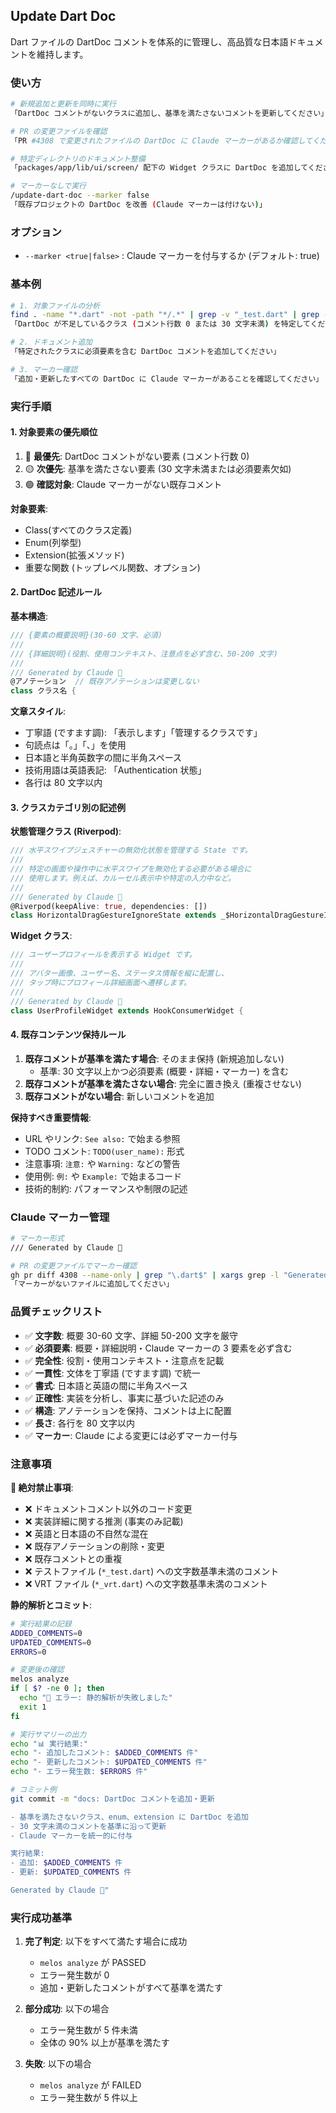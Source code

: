 ## Update Dart Doc

Dart ファイルの DartDoc コメントを体系的に管理し、高品質な日本語ドキュメントを維持します。

### 使い方

```bash
# 新規追加と更新を同時に実行
「DartDoc コメントがないクラスに追加し、基準を満たさないコメントを更新してください」

# PR の変更ファイルを確認
「PR #4308 で変更されたファイルの DartDoc に Claude マーカーがあるか確認してください」

# 特定ディレクトリのドキュメント整備
「packages/app/lib/ui/screen/ 配下の Widget クラスに DartDoc を追加してください」

# マーカーなしで実行
/update-dart-doc --marker false
「既存プロジェクトの DartDoc を改善 (Claude マーカーは付けない)」
```

### オプション

- `--marker <true|false>` : Claude マーカーを付与するか (デフォルト: true)

### 基本例

```bash
# 1. 対象ファイルの分析
find . -name "*.dart" -not -path "*/.*" | grep -v "_test.dart" | grep -v "_vrt.dart"
「DartDoc が不足しているクラス (コメント行数 0 または 30 文字未満) を特定してください」

# 2. ドキュメント追加
「特定されたクラスに必須要素を含む DartDoc コメントを追加してください」

# 3. マーカー確認
「追加・更新したすべての DartDoc に Claude マーカーがあることを確認してください」
```

### 実行手順

#### 1. 対象要素の優先順位

1. 🔴 **最優先**: DartDoc コメントがない要素 (コメント行数 0)
2. 🟡 **次優先**: 基準を満たさない要素 (30 文字未満または必須要素欠如)
3. 🟢 **確認対象**: Claude マーカーがない既存コメント

**対象要素**:

- Class(すべてのクラス定義)
- Enum(列挙型)
- Extension(拡張メソッド)
- 重要な関数 (トップレベル関数、オプション)

#### 2. DartDoc 記述ルール

**基本構造**:

```dart
/// {要素の概要説明}(30-60 文字、必須)
///
/// {詳細説明}(役割、使用コンテキスト、注意点を必ず含む、50-200 文字)
///
/// Generated by Claude 🤖
@アノテーション  // 既存アノテーションは変更しない
class クラス名 {
```

**文章スタイル**:

- 丁寧語 (ですます調): 「表示します」「管理するクラスです」
- 句読点は「。」「、」を使用
- 日本語と半角英数字の間に半角スペース
- 技術用語は英語表記: 「Authentication 状態」
- 各行は 80 文字以内

#### 3. クラスカテゴリ別の記述例

**状態管理クラス (Riverpod)**:

```dart
/// 水平スワイプジェスチャーの無効化状態を管理する State です。
///
/// 特定の画面や操作中に水平スワイプを無効化する必要がある場合に
/// 使用します。例えば、カルーセル表示中や特定の入力中など。
///
/// Generated by Claude 🤖
@Riverpod(keepAlive: true, dependencies: [])
class HorizontalDragGestureIgnoreState extends _$HorizontalDragGestureIgnoreState {
```

**Widget クラス**:

```dart
/// ユーザープロフィールを表示する Widget です。
///
/// アバター画像、ユーザー名、ステータス情報を縦に配置し、
/// タップ時にプロフィール詳細画面へ遷移します。
///
/// Generated by Claude 🤖
class UserProfileWidget extends HookConsumerWidget {
```

#### 4. 既存コンテンツ保持ルール

1. **既存コメントが基準を満たす場合**: そのまま保持 (新規追加しない)
   - 基準: 30 文字以上かつ必須要素 (概要・詳細・マーカー) を含む
2. **既存コメントが基準を満たさない場合**: 完全に置き換え (重複させない)
3. **既存コメントがない場合**: 新しいコメントを追加

**保持すべき重要情報**:

- URL やリンク: `See also:` で始まる参照
- TODO コメント: `TODO(user_name):` 形式
- 注意事項: `注意:` や `Warning:` などの警告
- 使用例: `例:` や `Example:` で始まるコード
- 技術的制約: パフォーマンスや制限の記述

### Claude マーカー管理

```bash
# マーカー形式
/// Generated by Claude 🤖

# PR の変更ファイルでマーカー確認
gh pr diff 4308 --name-only | grep "\.dart$" | xargs grep -l "Generated by Claude"
「マーカーがないファイルに追加してください」
```

### 品質チェックリスト

- ✅ **文字数**: 概要 30-60 文字、詳細 50-200 文字を厳守
- ✅ **必須要素**: 概要・詳細説明・Claude マーカーの 3 要素を必ず含む
- ✅ **完全性**: 役割・使用コンテキスト・注意点を記載
- ✅ **一貫性**: 文体を丁寧語 (ですます調) で統一
- ✅ **書式**: 日本語と英語の間に半角スペース
- ✅ **正確性**: 実装を分析し、事実に基づいた記述のみ
- ✅ **構造**: アノテーションを保持、コメントは上に配置
- ✅ **長さ**: 各行を 80 文字以内
- ✅ **マーカー**: Claude による変更には必ずマーカー付与

### 注意事項

**🔴 絶対禁止事項**:

- ❌ ドキュメントコメント以外のコード変更
- ❌ 実装詳細に関する推測 (事実のみ記載)
- ❌ 英語と日本語の不自然な混在
- ❌ 既存アノテーションの削除・変更
- ❌ 既存コメントとの重複
- ❌ テストファイル (`*_test.dart`) への文字数基準未満のコメント
- ❌ VRT ファイル (`*_vrt.dart`) への文字数基準未満のコメント

**静的解析とコミット**:

```bash
# 実行結果の記録
ADDED_COMMENTS=0
UPDATED_COMMENTS=0
ERRORS=0

# 変更後の確認
melos analyze
if [ $? -ne 0 ]; then
  echo "🔴 エラー: 静的解析が失敗しました"
  exit 1
fi

# 実行サマリーの出力
echo "📊 実行結果:"
echo "- 追加したコメント: $ADDED_COMMENTS 件"
echo "- 更新したコメント: $UPDATED_COMMENTS 件"
echo "- エラー発生数: $ERRORS 件"

# コミット例
git commit -m "docs: DartDoc コメントを追加・更新

- 基準を満たさないクラス、enum、extension に DartDoc を追加
- 30 文字未満のコメントを基準に沿って更新
- Claude マーカーを統一的に付与

実行結果:
- 追加: $ADDED_COMMENTS 件
- 更新: $UPDATED_COMMENTS 件

Generated by Claude 🤖"
```

### 実行成功基準

1. **完了判定**: 以下をすべて満たす場合に成功
   - `melos analyze` が PASSED
   - エラー発生数が 0
   - 追加・更新したコメントがすべて基準を満たす

2. **部分成功**: 以下の場合
   - エラー発生数が 5 件未満
   - 全体の 90% 以上が基準を満たす

3. **失敗**: 以下の場合
   - `melos analyze` が FAILED
   - エラー発生数が 5 件以上
